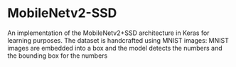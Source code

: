 # MobileNetv2-SSD
An implementation of the MobileNetv2+SSD architecture in Keras for learning purposes. The dataset is handcrafted using MNIST images: MNIST images are embedded into a box and the model detects the numbers and the bounding box for the numbers 
